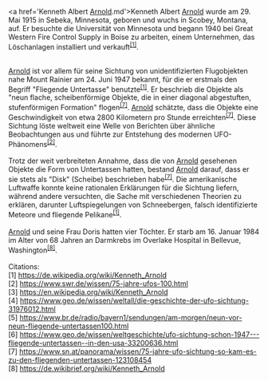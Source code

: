 <a href='Kenneth Albert <a href='Kenneth Albert Arnold.md'>Arnold</a>.md'>Kenneth Albert <a href='Kenneth Albert Arnold.md'>Arnold</a></a> wurde am 29. Mai 1915 in Sebeka, Minnesota, geboren und wuchs in Scobey, Montana, auf. Er besuchte die Universität von Minnesota und begann 1940 bei Great Western Fire Control Supply in Boise zu arbeiten, einem Unternehmen, das Löschanlagen installiert und verkauft<sup><a href="#cit1">[1]</a></sup>.<br>
<br>
<a href='Kenneth Albert Arnold.md'>Arnold</a> ist vor allem für seine Sichtung von unidentifizierten Flugobjekten nahe Mount Rainier am 24. Juni 1947 bekannt, für die er erstmals den Begriff "Fliegende Untertasse" benutzte<sup><a href="#cit1">[1]</a></sup>. Er beschrieb die Objekte als "neun flache, scheibenförmige Objekte, die in einer diagonal abgestuften, stufenförmigen Formation" flogen<sup><a href="#cit7">[7]</a></sup>. <a href='Kenneth Albert Arnold.md'>Arnold</a> schätzte, dass die Objekte eine Geschwindigkeit von etwa 2800 Kilometern pro Stunde erreichten<sup><a href="#cit7">[7]</a></sup>. Diese Sichtung löste weltweit eine Welle von Berichten über ähnliche Beobachtungen aus und führte zur Entstehung des modernen UFO-Phänomens<sup><a href="#cit2">[2]</a></sup>.<br>
<br>
Trotz der weit verbreiteten Annahme, dass die von <a href='Kenneth Albert Arnold.md'>Arnold</a> gesehenen Objekte die Form von Untertassen hatten, bestand <a href='Kenneth Albert Arnold.md'>Arnold</a> darauf, dass er sie stets als "Disk" (Scheibe) beschrieben habe<sup><a href="#cit7">[7]</a></sup>. Die amerikanische Luftwaffe konnte keine rationalen Erklärungen für die Sichtung liefern, während andere versuchten, die Sache mit verschiedenen Theorien zu erklären, darunter Luftspiegelungen von Schneebergen, falsch identifizierte Meteore und fliegende Pelikane<sup><a href="#cit1">[1]</a></sup>.<br>
<br>
<a href='Kenneth Albert Arnold.md'>Arnold</a> und seine Frau Doris hatten vier Töchter. Er starb am 16. Januar 1984 im Alter von 68 Jahren an Darmkrebs im Overlake Hospital in Bellevue, Washington<sup><a href="#cit8">[8]</a></sup>.<br>
<br>
Citations:<br><a name="cit1">[1]</a> <a target=_blank href="https://de.wikipedia.org/wiki/Kenneth_Arnold">https://de.wikipedia.org/wiki/Kenneth_Arnold</a><br>
<a name="cit2">[2]</a> <a target=_blank href="https://www.swr.de/wissen/75-jahre-ufos-100.html">https://www.swr.de/wissen/75-jahre-ufos-100.html</a><br>
<a name="cit3">[3]</a> <a target=_blank href="https://en.wikipedia.org/wiki/Kenneth_Arnold">https://en.wikipedia.org/wiki/Kenneth_Arnold</a><br>
<a name="cit4">[4]</a> <a target=_blank href="https://www.geo.de/wissen/weltall/die-geschichte-der-ufo-sichtung-31976012.html">https://www.geo.de/wissen/weltall/die-geschichte-der-ufo-sichtung-31976012.html</a><br>
<a name="cit5">[5]</a> <a target=_blank href="https://www.br.de/radio/bayern1/sendungen/am-morgen/neun-vor-neun-fliegende-untertassen100.html">https://www.br.de/radio/bayern1/sendungen/am-morgen/neun-vor-neun-fliegende-untertassen100.html</a><br>
<a name="cit6">[6]</a> <a target=_blank href="https://www.geo.de/wissen/weltgeschichte/ufo-sichtung-schon-1947---fliegende-untertassen--in-den-usa-33200636.html">https://www.geo.de/wissen/weltgeschichte/ufo-sichtung-schon-1947---fliegende-untertassen--in-den-usa-33200636.html</a><br>
<a name="cit7">[7]</a> <a target=_blank href="https://www.sn.at/panorama/wissen/75-jahre-ufo-sichtung-so-kam-es-zu-den-fliegenden-untertassen-123108454">https://www.sn.at/panorama/wissen/75-jahre-ufo-sichtung-so-kam-es-zu-den-fliegenden-untertassen-123108454</a><br>
<a name="cit8">[8]</a> <a target=_blank href="https://de.wikibrief.org/wiki/Kenneth_Arnold">https://de.wikibrief.org/wiki/Kenneth_Arnold</a>